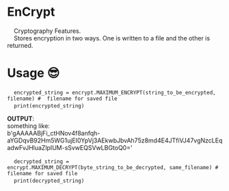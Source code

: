 # EnCrypt
&nbsp;&nbsp;&nbsp;&nbsp;Cryptography Features.  
&nbsp;&nbsp;&nbsp;&nbsp;Stores encryption in two ways. One is written to a file and the other is returned.
# Usage :sunglasses:
&nbsp;&nbsp;&nbsp;&nbsp;`encrypted_string = encrypt.MAXIMUM_ENCRYPT(string_to_be_encrypted, filename) #  filename for saved file`  
&nbsp;&nbsp;&nbsp;&nbsp;`print(encrypted_string)`  
  
**OUTPUT**:  
something like:  
b'gAAAAABjFi_ctHNov4f8anfqh-aYGDqvB92Hm5WG1ujEI0YpVj3AEkwbJbvAh75z8md4E4JTfiVJ47vgNzcLEqadwFvJHluaZlpIUM-sSvwEQSVwLBGtoQ0='  
  
&nbsp;&nbsp;&nbsp;&nbsp;`decrypted_string = encrypt.MAXIMUM_DECRYPT(byte_string_to_be_decrypted, same_filename) #  filename for saved file`  
&nbsp;&nbsp;&nbsp;&nbsp;`print(decrypted_string)`  
